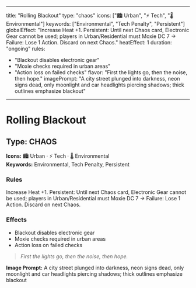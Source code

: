 
---
title: "Rolling Blackout"
type: "chaos"
icons: ["🏙️ Urban", "⚡ Tech", "🌡️ Environmental"]
keywords: ["Environmental", "Tech Penalty", "Persistent"]
globalEffect: "Increase Heat +1. Persistent: Until next Chaos card, Electronic Gear cannot be used; players in Urban/Residential must Moxie DC 7 → Failure: Lose 1 Action. Discard on next Chaos."
heatEffect: 1
duration: "ongoing"
rules:
  - "Blackout disables electronic gear"
  - "Moxie checks required in urban areas"
  - "Action loss on failed checks"
flavor: "First the lights go, then the noise, then hope."
imagePrompt: "A city street plunged into darkness, neon signs dead, only moonlight and car headlights piercing shadows; thick outlines emphasize blackout"
---

# Rolling Blackout

## Type: CHAOS

**Icons:** 🏙️ Urban · ⚡ Tech · 🌡️ Environmental  
**Keywords:** Environmental, Tech Penalty, Persistent

### Rules
Increase Heat +1. Persistent: Until next Chaos card, Electronic Gear cannot be used; players in Urban/Residential must Moxie DC 7 → Failure: Lose 1 Action. Discard on next Chaos.

### Effects
- Blackout disables electronic gear
- Moxie checks required in urban areas
- Action loss on failed checks

> *First the lights go, then the noise, then hope.*

**Image Prompt:** A city street plunged into darkness, neon signs dead, only moonlight and car headlights piercing shadows; thick outlines emphasize blackout
